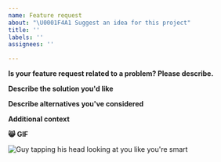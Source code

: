 ```yaml
---
name: Feature request
about: "\U0001F4A1 Suggest an idea for this project"
title: ''
labels: ''
assignees: ''

---
```


**Is your feature request related to a problem? Please describe.**
<!--- A clear and concise description of what the problem is. Ex. I'm always frustrated when [...]--->

**Describe the solution you'd like**
<!--- A clear and concise description of what you want to happen. --->

**Describe alternatives you've considered**
<!--- A clear and concise description of any alternative solutions or features you've considered. --->

**Additional context**
<!--- Add any other context or screenshots about the feature request here. --->

**😸 GIF**
<!---Add a GIF sharing how your experience went! To add a GIF you can go to giphy.com copy the GIF link and using mark down post it in here using `![](linkHere)`--->

![Guy tapping his head looking at you like you're smart](https://media.giphy.com/media/d3mlE7uhX8KFgEmY/giphy.gif?cid=ecf05e47nkbcrkgaoyf0fe6rhdlkrq79e1r7qky1zed0uiny&rid=giphy.gif&ct=g)
